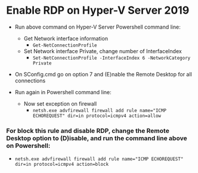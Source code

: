 # Enable RDP on Hyper-V Server 2019

- Run above command on Hyper-V Server Powershell command line:
  - Get Network interface information
    - `Get-NetConnectionProfile`
  - Set Network interface Private, change number of InterfaceIndex
    - `Set-NetConnectionProfile -InterfaceIndex 6 -NetworkCategory Private`
    
- On SConfig.cmd go on option 7 and (E)nable the Remote Desktop for all connections

- Run again in Powershell command line:
  - Now set exception on firewall
    - `netsh.exe advfirewall firewall add rule name="ICMP ECHOREQUEST" dir=in protocol=icmpv4 action=allow`
    



### For block this rule and disable RDP, change the Remote Desktop option to (D)isable, and run the command line above on Powershell:
  - `netsh.exe advfirewall firewall add rule name="ICMP ECHOREQUEST" dir=in protocol=icmpv4 action=block`
